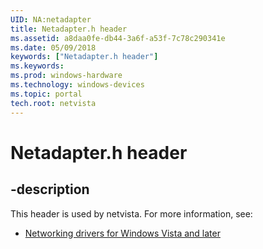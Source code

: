 ```yaml
---
UID: NA:netadapter
title: Netadapter.h header
ms.assetid: a8daa0fe-db44-3a6f-a53f-7c78c290341e
ms.date: 05/09/2018
keywords: ["Netadapter.h header"]
ms.keywords: 
ms.prod: windows-hardware
ms.technology: windows-devices
ms.topic: portal
tech.root: netvista
---
```


# Netadapter.h header


## -description


This header is used by netvista. For more information, see:

- [Networking drivers for Windows Vista and later](../_netvista/index.md)
